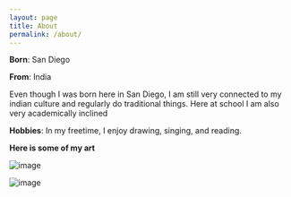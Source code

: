 ```yaml
---
layout: page
title: About
permalink: /about/
---
```



**Born**: San Diego<p style="font-family: Times New Roman">

**From**: India <p style="font-family: Times New Roman">

Even though I was born here in San Diego, I am still very connected to my indian culture and regularly do traditional things. Here at school I am also very academically inclined

**Hobbies**: In my freetime, I enjoy drawing, singing, and reading.<p style="font-family: Times New Roman">

**Here is some of my art**<p style="font-family: Times New Roman">

![image](https://github.com/user-attachments/assets/4e57280d-01b3-477a-8fc9-e68f4e89ab53)

![image](https://github.com/user-attachments/assets/6d15d265-6550-4cfa-8594-80a6c0ff805e)
